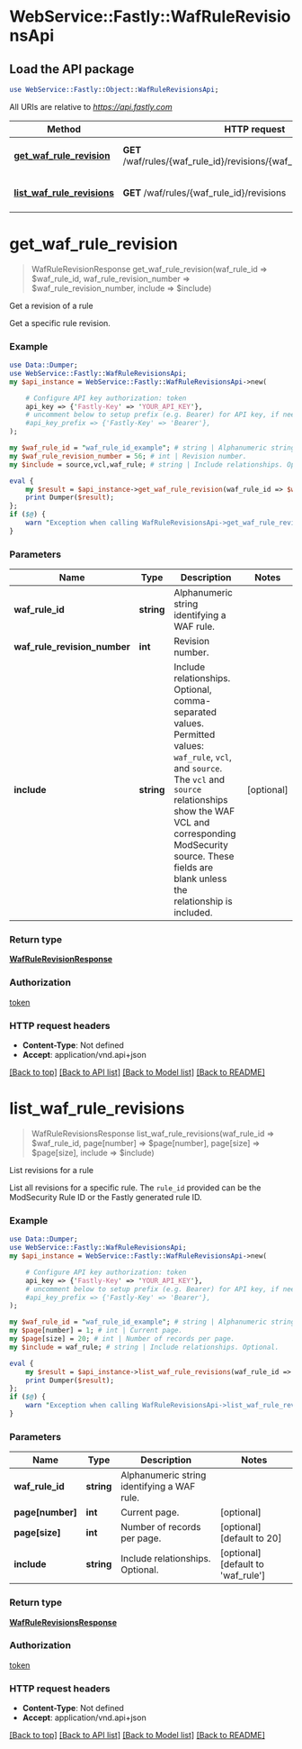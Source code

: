 # WebService::Fastly::WafRuleRevisionsApi

## Load the API package
```perl
use WebService::Fastly::Object::WafRuleRevisionsApi;
```

All URIs are relative to *https://api.fastly.com*

Method | HTTP request | Description
------------- | ------------- | -------------
[**get_waf_rule_revision**](WafRuleRevisionsApi.md#get_waf_rule_revision) | **GET** /waf/rules/{waf_rule_id}/revisions/{waf_rule_revision_number} | Get a revision of a rule
[**list_waf_rule_revisions**](WafRuleRevisionsApi.md#list_waf_rule_revisions) | **GET** /waf/rules/{waf_rule_id}/revisions | List revisions for a rule


# **get_waf_rule_revision**
> WafRuleRevisionResponse get_waf_rule_revision(waf_rule_id => $waf_rule_id, waf_rule_revision_number => $waf_rule_revision_number, include => $include)

Get a revision of a rule

Get a specific rule revision.

### Example
```perl
use Data::Dumper;
use WebService::Fastly::WafRuleRevisionsApi;
my $api_instance = WebService::Fastly::WafRuleRevisionsApi->new(

    # Configure API key authorization: token
    api_key => {'Fastly-Key' => 'YOUR_API_KEY'},
    # uncomment below to setup prefix (e.g. Bearer) for API key, if needed
    #api_key_prefix => {'Fastly-Key' => 'Bearer'},
);

my $waf_rule_id = "waf_rule_id_example"; # string | Alphanumeric string identifying a WAF rule.
my $waf_rule_revision_number = 56; # int | Revision number.
my $include = source,vcl,waf_rule; # string | Include relationships. Optional, comma-separated values. Permitted values: `waf_rule`, `vcl`, and `source`. The `vcl` and `source` relationships show the WAF VCL and corresponding ModSecurity source. These fields are blank unless the relationship is included. 

eval {
    my $result = $api_instance->get_waf_rule_revision(waf_rule_id => $waf_rule_id, waf_rule_revision_number => $waf_rule_revision_number, include => $include);
    print Dumper($result);
};
if ($@) {
    warn "Exception when calling WafRuleRevisionsApi->get_waf_rule_revision: $@\n";
}
```

### Parameters

Name | Type | Description  | Notes
------------- | ------------- | ------------- | -------------
 **waf_rule_id** | **string**| Alphanumeric string identifying a WAF rule. | 
 **waf_rule_revision_number** | **int**| Revision number. | 
 **include** | **string**| Include relationships. Optional, comma-separated values. Permitted values: `waf_rule`, `vcl`, and `source`. The `vcl` and `source` relationships show the WAF VCL and corresponding ModSecurity source. These fields are blank unless the relationship is included.  | [optional] 

### Return type

[**WafRuleRevisionResponse**](WafRuleRevisionResponse.md)

### Authorization

[token](../README.md#token)

### HTTP request headers

 - **Content-Type**: Not defined
 - **Accept**: application/vnd.api+json

[[Back to top]](#) [[Back to API list]](../README.md#documentation-for-api-endpoints) [[Back to Model list]](../README.md#documentation-for-models) [[Back to README]](../README.md)

# **list_waf_rule_revisions**
> WafRuleRevisionsResponse list_waf_rule_revisions(waf_rule_id => $waf_rule_id, page[number] => $page[number], page[size] => $page[size], include => $include)

List revisions for a rule

List all revisions for a specific rule. The `rule_id` provided can be the ModSecurity Rule ID or the Fastly generated rule ID.

### Example
```perl
use Data::Dumper;
use WebService::Fastly::WafRuleRevisionsApi;
my $api_instance = WebService::Fastly::WafRuleRevisionsApi->new(

    # Configure API key authorization: token
    api_key => {'Fastly-Key' => 'YOUR_API_KEY'},
    # uncomment below to setup prefix (e.g. Bearer) for API key, if needed
    #api_key_prefix => {'Fastly-Key' => 'Bearer'},
);

my $waf_rule_id = "waf_rule_id_example"; # string | Alphanumeric string identifying a WAF rule.
my $page[number] = 1; # int | Current page.
my $page[size] = 20; # int | Number of records per page.
my $include = waf_rule; # string | Include relationships. Optional.

eval {
    my $result = $api_instance->list_waf_rule_revisions(waf_rule_id => $waf_rule_id, page[number] => $page[number], page[size] => $page[size], include => $include);
    print Dumper($result);
};
if ($@) {
    warn "Exception when calling WafRuleRevisionsApi->list_waf_rule_revisions: $@\n";
}
```

### Parameters

Name | Type | Description  | Notes
------------- | ------------- | ------------- | -------------
 **waf_rule_id** | **string**| Alphanumeric string identifying a WAF rule. | 
 **page[number]** | **int**| Current page. | [optional] 
 **page[size]** | **int**| Number of records per page. | [optional] [default to 20]
 **include** | **string**| Include relationships. Optional. | [optional] [default to &#39;waf_rule&#39;]

### Return type

[**WafRuleRevisionsResponse**](WafRuleRevisionsResponse.md)

### Authorization

[token](../README.md#token)

### HTTP request headers

 - **Content-Type**: Not defined
 - **Accept**: application/vnd.api+json

[[Back to top]](#) [[Back to API list]](../README.md#documentation-for-api-endpoints) [[Back to Model list]](../README.md#documentation-for-models) [[Back to README]](../README.md)

